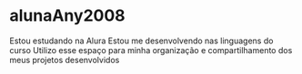 # alunaAny2008
Estou estudando na Alura 
Estou me desenvolvendo nas linguagens do curso
Utilizo esse espaço para minha organização e compartilhamento dos meus projetos desenvolvidos 
